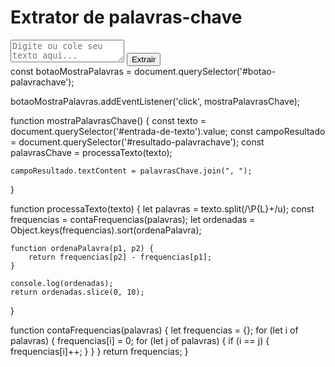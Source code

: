 <!DOCTYPE html>
<html lang="pt-BT">

<head>
    <meta charset="UTF-8">
    <meta name="viewport" content="width=device-width, initial-scale=1.0">
    <title>Extrator de Palavras-Chave</title>
    <link rel="stylesheet" href="style.css">
</head>

<body>
    <div class="container">
        <h1>Extrator de palavras-chave</h1>
        <textarea id="entrada-de-texto" placeholder="Digite ou cole seu texto aqui..."></textarea>
        <button id="botao-palavrachave">Extrair</button>
        <div id="resultado-palavrachave"></div>
    </div>
    <script src="script.js"></script>
</body>
</html>
const botaoMostraPalavras = document.querySelector('#botao-palavrachave');

botaoMostraPalavras.addEventListener('click', mostraPalavrasChave);

function mostraPalavrasChave() {
    const texto = document.querySelector('#entrada-de-texto').value;
    const campoResultado = document.querySelector('#resultado-palavrachave');
    const palavrasChave = processaTexto(texto);

    campoResultado.textContent = palavrasChave.join(", ");
}

function processaTexto(texto) {
    let palavras = texto.split(/\P{L}+/u);
    const frequencias = contaFrequencias(palavras);
    let ordenadas = Object.keys(frequencias).sort(ordenaPalavra);

    function ordenaPalavra(p1, p2) {
        return frequencias[p2] - frequencias[p1];
    }

    console.log(ordenadas);
    return ordenadas.slice(0, 10);
}

function contaFrequencias(palavras) {
    let frequencias = {};
    for (let i of palavras) {
        frequencias[i] = 0;
        for (let j of palavras) {
            if (i == j) {
                frequencias[i]++;
            }
        }
    }
    return frequencias;
}

